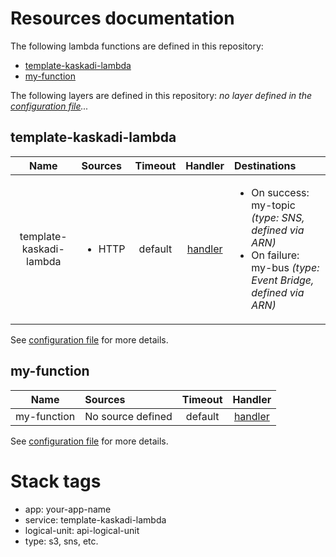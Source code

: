 # Resources documentation

The following lambda functions are defined in this repository:
- [template-kaskadi-lambda](#template-kaskadi-lambda)
- [my-function](#my-function)

The following layers are defined in this repository:
_no layer defined in the [configuration file](./serverless.yml)..._

## template-kaskadi-lambda <a name="template-kaskadi-lambda"></a>

|           Name          | Sources                | Timeout |                 Handler                 | Destinations                                                                                                                             |
| :---------------------: | :--------------------- | :-----: | :-------------------------------------: | :--------------------------------------------------------------------------------------------------------------------------------------- |
| template-kaskadi-lambda | <ul><li>HTTP</li></ul> | default | [handler](./template-kaskadi-lambda.js) | <ul><li>On success: my-topic _(type: SNS, defined via ARN)_</li><li>On failure: my-bus _(type: Event Bridge, defined via ARN)_</li></ul> |

See [configuration file](./serverless.yml) for more details.

## my-function <a name="my-function"></a>

|     Name    | Sources           | Timeout |                 Handler                 |
| :---------: | :---------------- | :-----: | :-------------------------------------: |
| my-function | No source defined | default | [handler](./template-kaskadi-lambda.js) |

See [configuration file](./serverless.yml) for more details.

# Stack tags

- app: your-app-name
- service: template-kaskadi-lambda
- logical-unit: api-logical-unit
- type: s3, sns, etc.